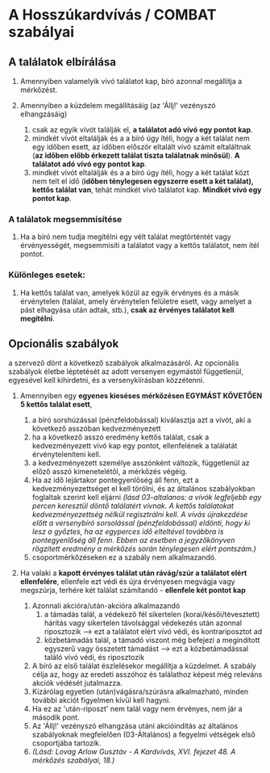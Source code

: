 # A Hosszúkardvívás / COMBAT szabályai

## A találatok elbírálása

1.  Amennyiben valamelyik vívó találatot kap, bíró azonnal megállítja a mérkőzést.

1.  Amennyiben a küzdelem megállításáig (az 'Állj!' vezényszó elhangzásáig)
    1. csak az egyik vívót találják el, **a találatot adó vívó egy pontot kap**.
    1. mindkét vívót eltalálják és a a bíró úgy ítéli, hogy a két találat nem egy időben esett, az időben először eltalált vívó számít eltaláltnak (**az időben előbb érkezett találat tiszta találatnak minősül**). **A találatot adó vívó egy pontot kap**.
    1. mindkét vívót eltalálják és a a bíró úgy ítéli, hogy a két találat közt nem telt el idő (**időben ténylegesen egyszerre esett a két találat), kettős találat van**, tehát mindkét vívó találatot kap. **Mindkét vívó egy pontot kap**.

### A találatok megsemmisítése
1.  Ha a bíró nem tudja megítélni egy vélt találat megtörténtét vagy érvényességét, megsemmisíti a találatot vagy a kettős találatot, nem ítél pontot. 

###  Különleges esetek:
1. Ha kettős találat van, amelyek közül az egyik érvényes és a másik érvénytelen (találat, amely érvénytelen felületre esett, vagy amelyet a pást elhagyása
után adtak, stb.), **csak az érvényes találatot kell megítélni**.

## Opcionális szabályok 

a szervező dönt a következő szabályok alkalmazásáról. Az opcionális szabályok életbe léptetését az adott versenyen egymástól függetlenül, egyesével kell kihirdetni, és a versenykiírásban közzétenni.

1. Amennyiben egy **egyenes kieséses mérkőzésen EGYMÁST KÖVETŐEN 5 kettős találat esett**,
    1. a bíró sorshúzással (pénzfeldobással) kiválasztja azt a vívót, aki a következő asszóban kedvezményezett
    1. ha a következő asszó eredmény kettős találat, csak a kedvezményezett vívó kap egy pontot, ellenfelének a találatát érvényteleníteni kell.
    1. a kedvezményezett személye asszónként változik, függetlenül az előző asszó kimenetelétől, a mérkőzés végéig.
    2. Ha az idő lejártakor pontegyenlőség áll fenn, ezt a kedvezményezettséget el kell törölni, és az általános szabályokban foglaltak szerint kell eljárni _(lásd 03-altalanos: a vívók legfeljebb egy percen keresztül döntő találatért vívnak. A kettős találatokat kedvezményezettség nélkül regisztrálni kell. A vívás újrakezdése előtt a versenybíró sorsolással (pénzfeldobással) eldönti, hogy ki lesz a győztes, ha az egyperces idő elteltével továbbra is pontegyenlőség áll fenn. Ebben az esetben a jegyzőkönyven rögzített eredmény a mérkőzés során ténylegesen elért pontszám.)_
    3. csoportmérkőzéseken ez a szabály nem alkalmazandó.

1. Ha valaki a **kapott érvényes találat után rávág/szúr a találatot elért ellenfelére**, ellenfele ezt védi és újra érvényesen megvágja vagy megszúrja, terhére két találat számítandó - **ellenfele két pontot kap**
    1. Azonnali akcióra/után-akcióra alkalmazandó
         1. a támadás talál, a védekező fél sikertelen (korai/késői/tévesztett) hárítás vagy sikertelen távolsággal védekezés után azonnal riposztozik --> ezt a találatot elért vívó védi, és kontrariposztot ad
         2. közbetámadás talál, a támadó viszont még befejezi a megindított egyszerű vagy összetett támadást --> ezt a közbetámadással találó vívó védi, és riposztozik
    3. A bíró az első találat észlelésekor megállítja a küzdelmet. A szabály célja az, hogy az eredeti asszóhoz és találathoz képest még releváns akciók védését jutalmazza.
    1. Kizárólag egyetlen (után)vágásra/szúrásra alkalmazható, minden további akciót figyelmen kívül kell hagyni.
    2. Ha ez az 'után-riposzt' nem talál vagy nem érvényes, nem jár a második pont.
    1. Az 'Állj!' vezényszó elhangzása utáni akcióindítás az általános szabályoknak megfelelően (03-Általános) a fegyelmi vétségek első csoportjába tartozik.
    1. _(Lásd: Lovag Arlow Gusztáv - A Kardvívás, XVI. fejezet 48. A mérkőzés szabályai, 18.)_


